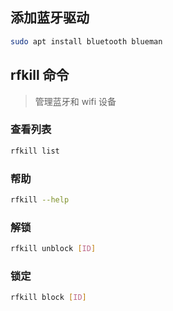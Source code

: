 ## 添加蓝牙驱动
```bash
sudo apt install bluetooth blueman
```
## rfkill 命令
> 管理蓝牙和 wifi 设备
### 查看列表
```bash
rfkill list
```
### 帮助
```bash
rfkill --help
```
### 解锁
```bash
rfkill unblock [ID]
```
### 锁定
```bash
rfkill block [ID]
```